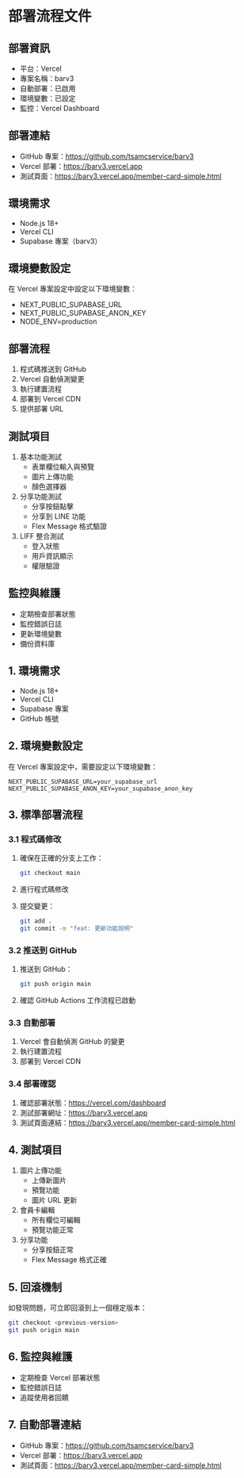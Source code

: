 # 部署流程文件

## 部署資訊
- 平台：Vercel
- 專案名稱：barv3
- 自動部署：已啟用
- 環境變數：已設定
- 監控：Vercel Dashboard

## 部署連結
- GitHub 專案：https://github.com/tsamcservice/barv3
- Vercel 部署：https://barv3.vercel.app
- 測試頁面：https://barv3.vercel.app/member-card-simple.html

## 環境需求
- Node.js 18+
- Vercel CLI
- Supabase 專案（barv3）

## 環境變數設定
在 Vercel 專案設定中設定以下環境變數：
- NEXT_PUBLIC_SUPABASE_URL
- NEXT_PUBLIC_SUPABASE_ANON_KEY
- NODE_ENV=production

## 部署流程
1. 程式碼推送到 GitHub
2. Vercel 自動偵測變更
3. 執行建置流程
4. 部署到 Vercel CDN
5. 提供部署 URL

## 測試項目
1. 基本功能測試
   - 表單欄位輸入與預覽
   - 圖片上傳功能
   - 顏色選擇器
2. 分享功能測試
   - 分享按鈕點擊
   - 分享到 LINE 功能
   - Flex Message 格式驗證
3. LIFF 整合測試
   - 登入狀態
   - 用戶資訊顯示
   - 權限驗證

## 監控與維護
- 定期檢查部署狀態
- 監控錯誤日誌
- 更新環境變數
- 備份資料庫

## 1. 環境需求
- Node.js 18+
- Vercel CLI
- Supabase 專案
- GitHub 帳號

## 2. 環境變數設定
在 Vercel 專案設定中，需要設定以下環境變數：
```
NEXT_PUBLIC_SUPABASE_URL=your_supabase_url
NEXT_PUBLIC_SUPABASE_ANON_KEY=your_supabase_anon_key
```

## 3. 標準部署流程

### 3.1 程式碼修改
1. 確保在正確的分支上工作：
   ```bash
   git checkout main
   ```

2. 進行程式碼修改

3. 提交變更：
   ```bash
   git add .
   git commit -m "feat: 更新功能說明"
   ```

### 3.2 推送到 GitHub
1. 推送到 GitHub：
   ```bash
   git push origin main
   ```

2. 確認 GitHub Actions 工作流程已啟動

### 3.3 自動部署
1. Vercel 會自動偵測 GitHub 的變更
2. 執行建置流程
3. 部署到 Vercel CDN

### 3.4 部署確認
1. 確認部署狀態：https://vercel.com/dashboard
2. 測試部署網址：https://barv3.vercel.app
3. 測試頁面連結：https://barv3.vercel.app/member-card-simple.html

## 4. 測試項目
1. 圖片上傳功能
   - 上傳新圖片
   - 預覽功能
   - 圖片 URL 更新
2. 會員卡編輯
   - 所有欄位可編輯
   - 預覽功能正常
3. 分享功能
   - 分享按鈕正常
   - Flex Message 格式正確

## 5. 回滾機制
如發現問題，可立即回滾到上一個穩定版本：
```bash
git checkout <previous-version>
git push origin main
```

## 6. 監控與維護
- 定期檢查 Vercel 部署狀態
- 監控錯誤日誌
- 追蹤使用者回饋

## 7. 自動部署連結
- GitHub 專案：https://github.com/tsamcservice/barv3
- Vercel 部署：https://barv3.vercel.app
- 測試頁面：https://barv3.vercel.app/member-card-simple.html 
